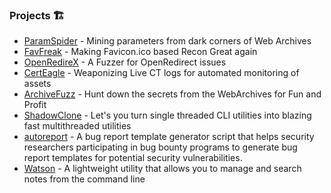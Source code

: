 
### Projects 🏗️
- [ParamSpider](https://github.com/devanshbatham/ParamSpider) -  Mining parameters from dark corners of Web Archives
- [FavFreak](https://github.com/devanshbatham/FavFreak) -  Making Favicon.ico based Recon Great again 
- [OpenRedireX](https://github.com/devanshbatham/OpenRedireX) - A Fuzzer for OpenRedirect issues
- [CertEagle](https://github.com/devanshbatham/CertEagle) - Weaponizing Live CT logs for automated monitoring of assets
- [ArchiveFuzz](https://github.com/devanshbatham/ArchiveFuzz) -  Hunt down the secrets from the WebArchives for Fun and Profit
- [ShadowClone](https://github.com/devanshbatham/ShadowClone) -  Let's you turn single threaded CLI utilities into blazing fast multithreaded utilities
- [autoreport](https://github.com/devanshbatham/autoreport) -  A bug report template generator script that helps security researchers participating in bug bounty programs to generate bug report templates for potential security vulnerabilities. 
- [Watson](https://github.com/devanshbatham/Watson) - A lightweight utility that allows you to manage and search notes from the command line




